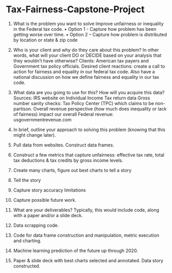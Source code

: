 # Tax-Fairness-Capstone-Project

1.	What is the problem you want to solve
Improve unfairness or inequality in the Federal tax code.
•	Option 1 - Capture how problem has been getting worse over time.
•	Option 2 – Capture how problem is distributed by location or state & zip code

2.	Who is your client and why do they care about this problem? In other words, what will your client DO or DECIDE based on your analysis that they wouldn’t have otherwise?
Clients:  American tax payers and Government tax policy officials.
Desired client reactions:  create a call to action for fairness and equality in our federal tax code.  Also have a national discussion on how we define fairness and equality in our tax code.


3.	What data are you going to use for this? How will you acquire this data?
Sources:  IRS website on Individual Income Tax return data
Gross number sanity checks:  Tax Policy Center (TPC) which claims to be non-partison.
Overall revenue perspective (how much does inequality or lack of fairness) impact our overall Federal revenue:  usgovernmentrevenue.com


4.	In brief, outline your approach to solving this problem (knowing that this might change later).

1.	Pull data from websites.  Construct data frames.
2.	Construct a few metrics that capture unfairness:  effective tax rate, total tax deductions & tax credits by gross income levels.
3.	Create many charts, figure out best charts to tell a story
4.	Tell the story
5.	Capture story accuracy limitations
6.	Capture possible future work.

5.	What are your deliverables? Typically, this would include code, along with a paper and/or a slide deck.

1.	Data scrapping code.
2.	Code for data frame construction and manipulation, metric execution and charting.
3.	Machine learning prediction of the future up through 2020.
4.	Paper & slide deck with best charts selected and annotated.  Data story constructed.


